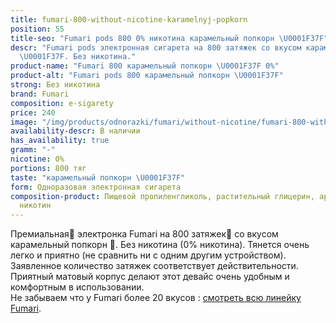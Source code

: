 ```yaml
---
title: fumari-800-without-nicotine-karamelnyj-popkorn
position: 55
title-seo: "Fumari pods 800 0% никотина карамельный попкорн \U0001F37F"
descr: "Fumari pods электронная сигарета на 800 затяжек со вкусом карамельный попкорн
  \U0001F37F. Без никотина."
product-name: "Fumari 800 карамельный попкорн \U0001F37F 0%"
product-alt: "Fumari pods 800 карамельный попкорн \U0001F37F"
strong: Без никотина
brand: Fumari
composition: e-sigarety
price: 240
image: "/img/products/odnorazki/fumari/without-nicotine/fumari-800-without-nicotine-karamelnyj-popkorn.png"
availability-descr: В наличии
has_availability: true
gramm: "-"
nicotine: 0%
portions: 800 тяг
taste: "карамельный попкорн \U0001F37F"
form: Одноразовая электронная сигарета
composition-product: Пищевой пропиленгликоль, растительный глицерин, ароматизатор,
  никотин
---
```


Премиальная🥇 электронка Fumari на 800 затяжек💨 со вкусом карамельный попкорн 🍿. Без никотина (0% никотина). Тянется очень легко и приятно (не сравнить ни с одним другим устройством). Заявленное количество затяжек соответствует действительности. Приятный матовый корпус делают этот девайс очень удобным и комфортным в использовании.<br>
Не забываем что у Fumari более 20 вкусов : [смотреть всю линейку Fumari](/fumari).